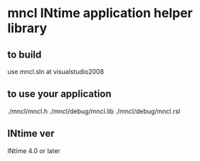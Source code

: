 # mncl INtime application helper library

## to build
use mncl.sln at visualstudio2008

## to use your application
./mncl/mncl.h
./mncl/debug/mncl.lib
./mncl/debug/mncl.rsl

## INtime ver
INtime 4.0 or later
